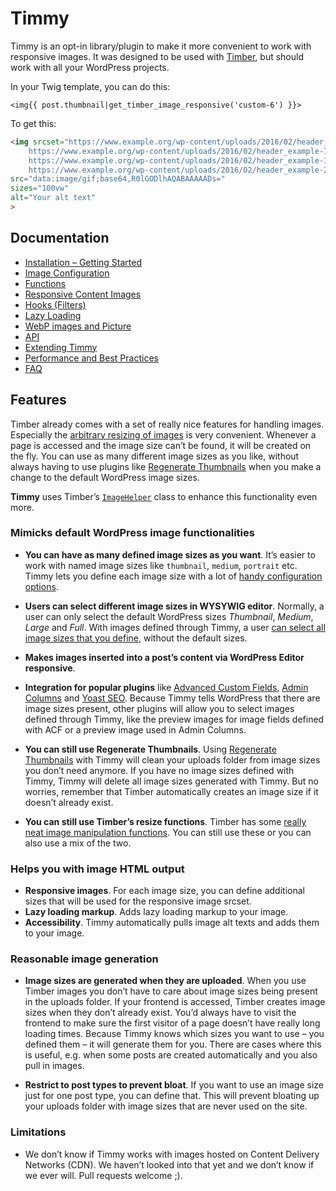 # Timmy

Timmy is an opt-in library/plugin to make it more convenient to work with responsive images. It was designed to be used with [Timber](http://upstatement.com/timber/), but should work with all your WordPress projects.

In your Twig template, you can do this:

```twig
<img{{ post.thumbnail|get_timber_image_responsive('custom-6') }}>
```

To get this:

```html
<img srcset="https://www.example.org/wp-content/uploads/2016/02/header_example-480x206-c-default.jpg 480w,
    https://www.example.org/wp-content/uploads/2016/02/header_example-768x329-c-default.jpg 768w,
    https://www.example.org/wp-content/uploads/2016/02/header_example-1400x600-c-default.jpg 1400w,
    https://www.example.org/wp-content/uploads/2016/02/header_example-2800x1200-c-default.jpg 2800w"
src="data:image/gif;base64,R0lGODlhAQABAAAAADs="
sizes="100vw"
alt="Your alt text"
>
```

## Documentation

- [Installation – Getting Started](./docs/installation.md)
- [Image Configuration](./docs/image-configuration.md)
- [Functions](./docs/functions.md)
- [Responsive Content Images](./docs/responsive-content-images.md)
- [Hooks (Filters)](./docs/hooks.md)
- [Lazy Loading](./docs/lazy-loading.md)
- [WebP images and Picture](./docs/picture.md)
- [API](./docs/api.md)
- [Extending Timmy](./docs/extending-timmy.md)
- [Performance and Best Practices](./docs/best-practices.md)
- [FAQ](./docs/faq.md)

## Features

Timber already comes with a set of really nice features for handling images. Especially the [arbitrary resizing of images](https://timber.github.io/docs/guides/cookbook-images/#arbitrary-resizing-of-images) is very convenient. Whenever a page is accessed and the image size can’t be found, it will be created on the fly. You can use as many different image sizes as you like, without always having to use plugins like [Regenerate Thumbnails](https://wordpress.org/plugins/regenerate-thumbnails/) when you make a change to the default WordPress image sizes.

**Timmy** uses Timber’s [`ImageHelper`](https://timber.github.io/docs/reference/timber-imagehelper/) class to enhance this functionality even more.

### Mimicks default WordPress image functionalities

* **You can have as many defined image sizes as you want**. It’s easier to work with named image sizes like `thumbnail`, `medium`, `portrait` etc. Timmy lets you define each image size with a lot of [handy configuration options](./docs/image-configuration.md).

* **Users can select different image sizes in WYSYWIG editor**. Normally, a user can only select the default WordPress sizes *Thumbnail*, *Medium*, *Large* and *Full*. With images defined through Timmy, a user [can select all image sizes that you define](https://cloud.githubusercontent.com/assets/2084481/13374936/bfb58ec2-dd92-11e5-9e05-cc22fe4f0f88.png), without the default sizes.

* **Makes images inserted into a post’s content via WordPress Editor responsive**.

* **Integration for popular plugins** like [Advanced Custom Fields](https://www.advancedcustomfields.com/), [Admin Columns](https://www.admincolumns.com/) and [Yoast SEO](https://yoast.com/wordpress/plugins/seo/). Because Timmy tells WordPress that there are image sizes present, other plugins will allow you to select images defined through Timmy, like the preview images for image fields defined with ACF or a preview image used in Admin Columns.

* **You can still use Regenerate Thumbnails**. Using [Regenerate Thumbnails](https://wordpress.org/plugins/regenerate-thumbnails/) with Timmy will clean your uploads folder from image sizes you don’t need anymore. If you have no image sizes defined with Timmy, Timmy will delete all image sizes generated with Timmy. But no worries, remember that Timber automatically creates an image size if it doesn’t already exist.

* **You can still use Timber’s resize functions**. Timber has some [really neat image manipulation functions](https://timber.github.io/docs/guides/cookbook-images/). You can still use these or you can also use a mix of the two.

### Helps you with image HTML output

* **Responsive images**. For each image size, you can define additional sizes that will be used for the responsive image srcset.
* **Lazy loading markup**. Adds lazy loading markup to your image.
* **Accessibility**. Timmy automatically pulls image alt texts and adds them to your image.

### Reasonable image generation

* **Image sizes are generated when they are uploaded**. When you use Timber images you don’t have to care about image sizes being present in the uploads folder. If your frontend is accessed, Timber creates image sizes when they don’t already exist. You’d always have to visit the frontend to make sure the first visitor of a page doesn’t have really long loading times. Because Timmy knows which sizes you want to use – you defined them – it will generate them for you. There are cases where this is useful, e.g. when some posts are created automatically and you also pull in images.

* **Restrict to post types to prevent bloat**. If you want to use an image size just for one post type, you can define that. This will prevent bloating up your uploads folder with image sizes that are never used on the site.

### Limitations

* We don’t know if Timmy works with images hosted on Content Delivery Networks (CDN). We haven’t looked into that yet and we don’t know if we ever will. Pull requests welcome ;).
